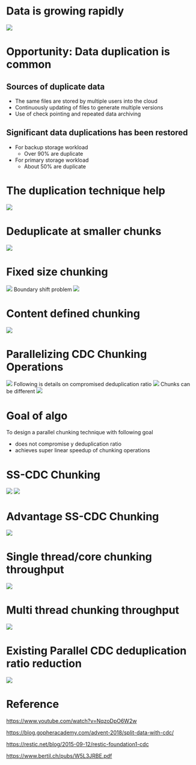 # Data is growing rapidly
![](assets/data-growth.png)
# Opportunity: Data duplication is common
## Sources of duplicate data
- The same files are stored by multiple users into the cloud
- Continuously updating of files to generate multiple versions
- Use of check pointing and repeated data archiving
## Significant data duplications has been restored
- For backup storage workload
    - Over 90% are duplicate
- For primary storage workload
    - About 50% are duplicate
# The duplication technique help
![](assets/simple-dedupe.png)
# Deduplicate at smaller chunks
![](assets/chunking-and-fingureprint.png)    
# Fixed size chunking
![](assets/fixed-size-chunking.png)
Boundary shift problem
![](assets/boundary-shift-problem.png)
# Content defined chunking
![](assets/content-defined-chunking.png)
# Parallelizing CDC Chunking Operations
![](assets/cdc-parallelization.png)
Following is details on compromised deduplication ratio
![](assets/cdc-parallel-dedupe-compromised.png)
Chunks can be different 
![](assets/cdc-parallel-problem.png)
# Goal of algo
To design a parallel chunking technique with following goal
- does not compromise y deduplication ratio
- achieves super linear speedup of chunking operations
# SS-CDC Chunking
![](assets/ss-cdc-phase-1.png)
![](assets/ss-cdc-phase-2.png) 
# Advantage SS-CDC Chunking
![](assets/ss-cdc-advantage.png)
# Single thread/core chunking throughput
![](assets/ss-cdc-result1.png)
# Multi thread chunking throughput
![](assets/ss-cdc-result-2.png)
# Existing Parallel CDC deduplication ratio reduction
![](assets/regular-cdc-result-1.png)
# Reference
https://www.youtube.com/watch?v=NqzoDpO6W2w

https://blog.gopheracademy.com/advent-2018/split-data-with-cdc/

https://restic.net/blog/2015-09-12/restic-foundation1-cdc

https://www.bertil.ch/pubs/W5L3JRBE.pdf

